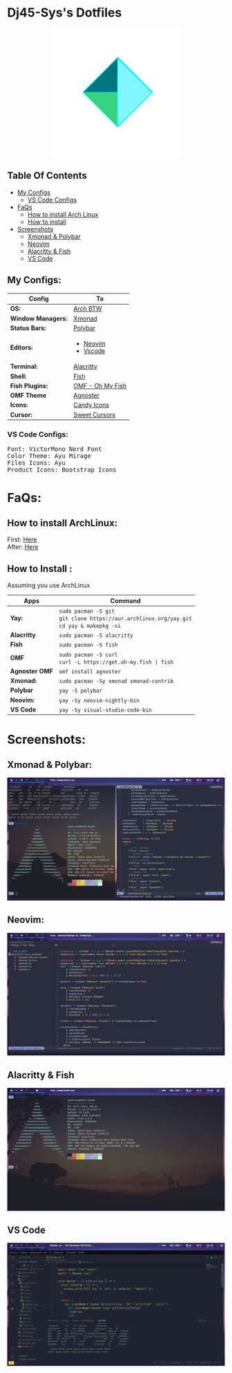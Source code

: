 # Dj45-Sys's Dotfiles

<div align="center">
  <img src="./screenshots/dotfilesicon.png" align="center"/>
</div>

## Table Of Contents

- [My Configs](#my-configs)
  - [VS Code Configs](#vs-code-configs)
- [FaQs](#faqs)
  - [How to install Arch Linux](#how-to-install-archlinux)
  - [How to install](#how-to-install)
- [Screenshots](#screenshots)
  - [Xmonad & Polybar](#xmonad--polybar)
  - [Neovim](#neovim)
  - [Alacritty & Fish](#alacritty--fish)
  - [VS Code](#vs-code)

## My Configs:

| Config               | To                                                                        |
| -------------------- | ------------------------------------------------------------------------- |
| **OS:**              | [Arch BTW](https://bit.ly/3j8H7ej)                                        |
| **Window Managers:** | [Xmonad](./.xmonad/)                                                      |
| **Status Bars:**     | [Polybar](./.config/polybar/)                                             |
| **Editors:**         | <ul><li>[Neovim](./.config/nvim/)</li><li>[Vscode](#vs-code-configs)</li> |
| **Terminal:**        | [Alacritty](./.config/alacritty)                                          |
| **Shell:**           | [Fish](https://bit.ly/3gQ71lw)                                            |
| **Fish Plugins:**    | [OMF - Oh My Fish](https://bit.ly/3gQGhla)                                |
| **OMF Theme**        | <a href="#htiatomf">Agnoster</a>                                          |
| **Icons:**           | <a href="https://bit.ly/3j27d2O">Candy Icons</a>                          |
| **Cursor:**          | <a href="https://bit.ly/3qp18zc">Sweet Cursors</a>                        |

### VS Code Configs:

<pre>
Font: VictorMono Nerd Font
Color Theme: Ayu Mirage
Files Icons: Ayu
Product Icons: Bootstrap Icons
</pre>

# FaQs:

## How to install ArchLinux:

First: [Here](https://wiki.archlinux.org/title/Installation_guide) <br/>
After: [Here](https://github.com/antoniosarosi/dotfiles#arch-installation)

## How to Install :

Assuming you use ArchLinux

| Apps             | Command                                                                                              |
| ---------------- | ---------------------------------------------------------------------------------------------------- |
| **Yay:**         | `sudo pacman -S git` <br/>`git clone https://aur.archlinux.org/yay.git` <br/> `cd yay & makepkg -si` |
| **Alacritty**    | `sudo pacman -S alacritty`                                                                           |
| **Fish**         | `sudo pacman -S fish`                                                                                |
| **OMF**          | `sudo pacman -S curl` <br/> `curl -L https://get.oh-my.fish \| fish`                                 |
| **Agnoster OMF** | `omf install agnoster`                                                                               |
| **Xmonad:**      | `sudo pacman -Sy xmonad xmonad-contrib`                                                              |
| **Polybar**      | `yay -S polybar`                                                                                     |
| **Neovim:**      | `yay -Sy neovim-nightly-bin`                                                                         |
| **VS Code**      | `yay -Sy visual-studio-code-bin`                                                                     |

# Screenshots:

## Xmonad & Polybar:

<img src="./screenshots/xmonad.png"/>

## Neovim:

<img src="./screenshots/nvim.png"/>

## Alacritty & Fish

<img src="./screenshots/Alacritty&Fish.png"/>

## VS Code

<img src="./screenshots/VSCode.png"/>
